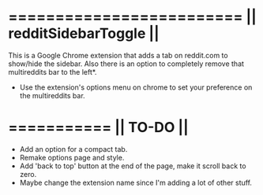 =========================
|| redditSidebarToggle ||
=========================

This is a Google Chrome extension that adds a tab on reddit.com to show/hide the sidebar.
Also there is an option to completely remove that multireddits bar to the left*.

* Use the extension's options menu on chrome to set your preference on the multireddits bar.

===========
|| TO-DO ||
===========

- Add an option for a compact tab.
- Remake options page and style.
- Add 'back to top' button at the end of the page, make it scroll back to zero.
- Maybe change the extension name since I'm adding a lot of other stuff.
